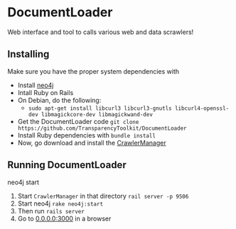 DocumentLoader
==============

Web interface and tool to calls various web and data scrawlers!

## Installing

Make sure you have the proper system dependencies with

- Install [neo4j](http://debian.neo4j.org)
- Intall Ruby on Rails
- On Debian, do the following:
  - `sudo apt-get install libcurl3 libcurl3-gnutls libcurl4-openssl-dev libmagickcore-dev libmagickwand-dev`
- Get the DocumentLoader code `git clone https://github.com/TransparencyToolkit/DocumentLoader`
- Install Ruby dependencies with `bundle install`
- Now, go download and install the [CrawlerManager](https://github.com/TransparencyToolkit/CrawlerManager)


## Running DocumentLoader

neo4j start

1. Start `CrawlerManager` in that directory `rail server -p 9506`
2. Start neo4j `rake neo4j:start`
3. Then run `rails server`
4. Go to [0.0.0.0:3000](http://0.0.0.0:3000) in a browser
